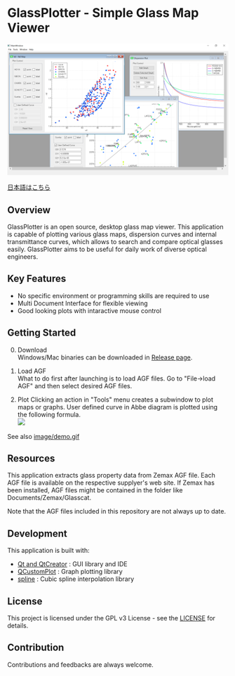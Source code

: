 # GlassPlotter - Simple Glass Map Viewer

![MDI](image/Screenshot_MDI.png)

[日本語はこちら](README_ja.md)

## Overview
GlassPlotter is an open source, desktop glass map viewer.  This application is capable of plotting various glass maps, dispersion curves and internal transmittance curves, which allows to search and compare optical glasses easily.  GlassPlotter aims to be useful for daily work of diverse optical engineers.


## Key Features
- No specific environment or programming skills are required to use
- Multi Document Interface for flexible viewing
- Good looking plots with intaractive mouse control
  
## Getting Started

0. Download  
Windows/Mac binaries can be downloaded in [Release page](https://github.com/heterophyllus/glassplotter/releases).

1. Load AGF  
 What to do first after launching is to load AGF files. Go to "File->load AGF" and then select desired AGF files.

2. Plot
 Clicking an action in "Tools" menu creates a subwindow to plot maps or graphs.
 User defined curve in Abbe diagram is plotted using the following formula.  
   <img src="https://latex.codecogs.com/gif.latex?y=C_{0}&plus;C_{1}x&plus;C_{2}x^2&plus;C_{3}x^3" />

See also [image/demo.gif](image/demo.gif)

## Resources
This application extracts glass property data from Zemax AGF file.  Each AGF file is available on the respective supplyer's web site. If Zemax has been installed, AGF files might be contained in the folder like Documents/Zemax/Glasscat.

Note that the AGF files included in this repository are not always up to date.

## Development
This application is built with:
- [Qt and QtCreator](https://www.qt.io) : GUI library and IDE
- [QCustomPlot](https://www.qcustomplot.com) : Graph plotting library
- [spline](https://github.com/ttk592/spline) : Cubic spline interpolation library
  
## License
This project is licensed under the GPL v3 License - see the [LICENSE](LICENSE.md) for details.

## Contribution
Contributions and feedbacks are always welcome.

